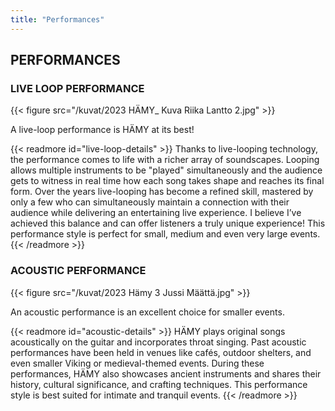 ```yaml
---
title: "Performances"
---
```


## PERFORMANCES

### LIVE LOOP PERFORMANCE

{{< figure src="/kuvat/2023 HÄMY_ Kuva Riika Lantto 2.jpg"  >}}

A live-loop performance is HÄMY at its best!

{{< readmore id="live-loop-details" >}}
Thanks to live-looping technology, the performance comes to life with a richer array of soundscapes. Looping allows multiple instruments to be "played" simultaneously and the audience gets to witness in real time how each song takes shape and reaches its final form. Over the years live-looping has become a refined skill, mastered by only a few who can simultaneously maintain a connection with their audience while delivering an entertaining live experience. I believe I’ve achieved this balance and can offer listeners a truly unique experience! This performance style is perfect for small, medium and even very large events.
{{< /readmore >}}


### ACOUSTIC PERFORMANCE
{{< figure src="/kuvat/2023 Hämy 3 Jussi Määttä.jpg"  >}}

An acoustic performance is an excellent choice for smaller events.

{{< readmore id="acoustic-details" >}}
HÄMY plays original songs acoustically on the guitar and incorporates throat singing. Past acoustic performances have been held in venues like cafés, outdoor shelters, and even smaller Viking or medieval-themed events. During these performances, HÄMY also showcases ancient instruments and shares their history, cultural significance, and crafting techniques. This performance style is best suited for intimate and tranquil events.
{{< /readmore >}}
